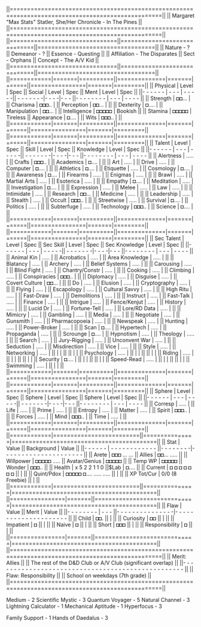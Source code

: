 ||==================================================================================================||
|| Margaret "Max Stats" Statler, She/Her                                   Chronicle - In The Pines ||
||==================================================================================================||
||===============================||=============================||==================================||
|| Nature - ?                    || Demeanor - ?                || Essence - Questing               ||
|| Affiliation - The Disparates  || Sect - Orphans              || Concept - The A/V Kid            ||
||===============================||=============================||==================================||
||============|=======|==========||==============|=======|======||================|=======|=========||
|| Physical   | Level | Spec     || Social       | Level | Spec || Ment           | Level | Spec    ||
||- - - - - - | - - - | - - - - -|| - - - - - - -|- - - -|- - - ||- - - - - - - - | - - - | - - - - ||
|| Strength   | ◘◘... |          || Charisma     | ◘◘◘.. |      || Perception     | ◘◘... |         ||
|| Dexterity  | ◘.... |          || Manipulation | ◘◘... |      || Intelligence   | ◘◘◘◘◘ | Bookish ||
|| Stamina    | ◘◘◘◘◘ | Tireless || Appearance   | ◘.... |      || Wits           | ◘◘◘.. |         ||
||============|=======|==========||==============|=======|======||================|=======|=========||
||============|=======|==========||==============|=======|======||================|=======|=========||
|| Talent     | Level | Spec     || Skill        | Level | Spec || Knowledge      | Level | Spec    ||
||- - - - - - | - - - | - - - - -|| - - - - - - -|- - - -|- - - ||- - - - - - - - | - - - | - - - - ||
|| Alertness  | ..... |          || Crafts       | ◘◘◘.. |      || Academics      | ◘.... |         ||
|| Art        | ..... |          || Drive        | ..... |      || Computer       | ◘.... |         ||
|| Athletics  | ◘.... |          || Etiquette    | ..... |      || Cosmology      | ◘.... |         ||
|| Awareness  | ◘.... |          || Firearms     | ..... |      || Enigmas        | ..... |         ||
|| Brawl      | ..... |          || Martial Arts | ..... |      || Esoterica      | ..... |         ||
|| Empathy    | ◘.... |          || Meditation   | ..... |      || Investigation  | ◘.... |         ||
|| Expression | ..... |          || Melee        | ..... |      || Law            | ..... |         ||
|| Intimidate | ..... |          || Research     | ◘◘... |      || Medicine       | ..... |         ||
|| Leadership | ..... |          || Stealth      | ..... |      || Occult         | ◘◘◘.. |         ||
|| Streetwise | ..... |          || Survival     | ◘.... |      || Politics       | ..... |         ||
|| Subterfuge | ..... |          || Technology   | ◘◘◘.. |      || Science        | ◘.... |         ||
||============|=======|==========||==============|=======|======||================|=======|=========||
||============|=======|==========||==============|=======|======||================|=======|=========||
|| Sec Talent | Level | Spec     || Sec Skill    | Level | Spec || Sec Knowledge  | Level | Spec    ||
||- - - - - - | - - - | - - - - -|| - - - - - - -|- - - -|- - - ||- - - - - - - - | - - - | - - - - ||
|| Animal Kin | ..... |          || Acrobatics   | ..... |      || Area Knowledge | ..... |         ||
|| Blatancy   | ..... |          || Archery      | ..... |      || Belief Systems | ..... |         ||
|| Carousing  | ..... |          || Blind Fight  | ..... |      || Chantry/Constr | ..... |         ||
|| Cooking    | ..... |          || Climbing     | ..... |      || Conspiracies   | ◘◘◘.. |         ||
|| Diplomacy  | ..... |          || Disguise     | ..... |      || Covert Culture | ◘◘... |         ||
|| Do         | ..... |          || Elusion      | ..... |      || Cryptography   | ..... |         ||
|| Flying     | ..... |          || Escapology   | ..... |      || Cultural Savvy | ..... |         ||
|| High Ritu  | ..... |          || Fast-Draw    | ..... |      || Demolitions    | ..... |         ||
|| Instruct   | ..... |          || Fast-Talk    | ..... |      || Finance        | ..... |         ||
|| Intrigue   | ..... |          || Fence/Kenjut | ..... |      || History        | ..... |         ||
|| Lucid Dr   | ..... |          || Fortune-Tell | ..... |      || Lore/RD Data   | ..... |         ||
|| Mimicry    | ..... |          || Gambling     | ..... |      || Media          | ..... |         ||
|| Negotiate  | ..... |          || Gunsmith     | ..... |      || Pharmacopoeia  | ..... |         ||
|| Newspeak   | ..... |          || Hunting      | ..... |      || Power-Broker   | ..... |         ||
|| Scan       | ◘.... |          || Hypertech    | ..... |      || Propaganda     | ..... |         ||
|| Scrounge   | ◘.... |          || Hypnotism    | ..... |      || Theology       | ..... |         ||
|| Search     | ..... |          || Jury-Rigging | ..... |      || Unconvent War  | ..... |         ||
|| Seduction  | ..... |          || Misdirection | ..... |      || Vice           | ..... |         ||
|| Style      | ..... |          || Networking   | ..... |      ||                |       |         ||
||            |       |          || Psychology   | ..... |      ||                |       |         ||
||            |       |          || Riding       | ..... |      ||                |       |         ||
||            |       |          || Security     | ◘.... |      ||                |       |         ||
||            |       |          || Speed-Read   | ..... |      ||                |       |         ||
||            |       |          || Swimming     | ..... |      ||                |       |         ||
||============|=======|==========||==============|=======|======||================|=======|=========||
||============|=======|==========||==============|=======|======||================|=======|=========||
|| Sphere     | Level | Spec     || Sphere       | Level | Spec || Sphere         | Level | Spec    ||
||- - - - - - | - - - | - - - - -|| - - - - - - -|- - - -|- - - ||- - - - - - - - | - - - | - - - - ||
|| Corresp    | ..... |          || Life         | ..... |      || Prime          | ..... |         ||
|| Entropy    | ..... |          || Matter       | ..... |      || Spirit         | ◘◘◘.. |         ||
|| Forces     | ..... |          || Mind         | ◘◘◘.. |      || Time           | ..... |         ||
||============|=======|==========||==============|=======|======||================|=======|=========||
||============|=========================||===============|==========================================||
|| Stat       | Value                   || Background    | Value                                    ||
||- - - - - - | - - - - - - - - - - - - ||- - - - - - - -|- - - - - - - - - - - - - - - - - - - - - ||
|| Arete      | ◘◘◘ ... ...             || Allies        | ◘◘... .....                              ||
|| Willpower  | ◘◘◘◘◘ .....             || Avatar/Genius | ◘◘◘◘◘                                    ||
||   Temp WP  | ◘◘◘◘◘                   || Wonder        | ◘◘◘..                                    ||
|| Health     | x 5 2 2 1 1 0           ||$Lab           | ◘....                                    ||
||   Current  | ◘ ◘ ◘ ◘ ◘ ◘ ◘           ||               |                                          ||
|| Quint/Pdox | ◘◘◘◘◘ ◘.... ..... ..... ||               |                                          ||
|| XP Tot/Cur | 0/0 (8 Freebie)         ||               |                                          ||
||============|=========================||===============|==========================================||
||================|=======||=============================|==========================================||
|| Flaw           | Value || Merit                       | Value                                    ||
||- - - - - - - - | - - - ||- - - - - - - - - - - - - - -|- - - - - - - - - - - - - - - - - - - - - ||
|| Child          | ◘◘.   ||                             |                                          ||
|| Curiosity      | ◘◘    ||                             |                                          ||
|| Impatient      | ◘     ||                             |                                          ||
|| Naive          | ◘     ||                             |                                          ||
|| Short          | ◘◘◘   ||                             |                                          ||
|| Responsibility | ◘     ||                             |                                          ||
||================|=======||=============================|==========================================||
||==================================================================================================||
|| Merit: Allies                                                                                    ||
|| The rest of the D&D Club or A/V Club (significant overlap)                                       ||
||- - - - - - - - - - - - - - - - - - - - - - - - - - - - - - - - - - - - - - - - - - - - - - - - - ||
|| Flaw: Responsibility                                                                             ||
|| School on weekdays (7th grade)                                                                   ||
||==================================================================================================||


Medium - 2
Scientific Mystic - 3
Quantum Voyager - 5
Natural Channel - 3
Lightning Calculator - 1
Mechanical Aptitude - 1
Hyperfocus - 3

Family Support - 1
Hands of Daedalus - 3
